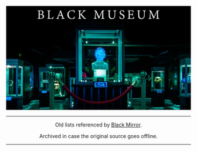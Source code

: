 <div align="center">
  <img src="images/logo.png"
       width="600"
       alt="logo"
       longdesc="https://github.com/T145/black-museum#readme" />
  <hr>
  <p>Old lists referenced by <a href="https://github.com/T145/black-mirror#readme">Black Mirror</a>.</p>
  <p>Archived in case the original source goes offline.</p>
  <hr>
</div>
